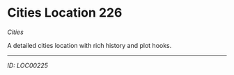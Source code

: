 # Cities Location 226

*Cities*

A detailed cities location with rich history and plot hooks.

---
*ID: LOC00225*
